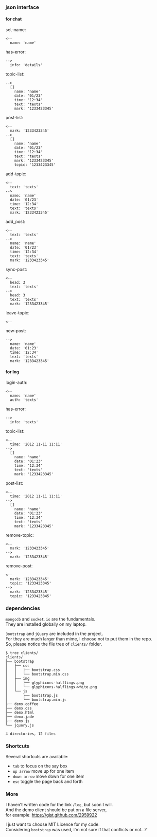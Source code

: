 
### json interface  

#### for chat  

set-name:  

    <--
      name: 'name'

has-error:  

    -->
      info: 'details'

topic-list:  

    -->
      []
        name: 'name'
        date: '01/23'
        time: '12:34'
        text: 'texts'
        mark: '1233423345'

post-list:  

    <--
      mark: '1233423345'
    -->
      []
        name: 'name'
        date: '01/23'
        time: '12:34'
        text: 'texts'
        mark: '1233423345'
        topic: '1233423345'

add-topic:  

    <--
      text: 'texts'
    -->
      name: 'name'
      date: '01/23'
      time: '12:34'
      text: 'texts'
      mark: '1233423345'

add_post:  

    <--
      text: 'texts'
    -->
      name: 'name'
      date: '01/23'
      time: '12:34'
      text: 'texts'
      mark: '1233423345'

sync-post:  

    <--
      head: 3
      text: 'texts'
    -->
      head: 3
      text: 'texts'
      mark: '1233423345'

leave-topic:  

    <--

new-post:  

    -->
      name: 'name'
      date: '01:23'
      time: '12:34'
      text: 'texts'
      mark: '1233423345'

#### for log  

login-auth:  

    <--
      name: 'name'
      auth: 'texts'

has-error:  

    -->
      info: 'texts'

topic-list:  

    <--
      time: '2012 11-11 11:11'
    -->
      []
        name: 'name'
        date: '01:23'
        time: '12:34'
        text: 'texts'
        mark: '1233423345'

post-list:  

    <--
      time: '2012 11-11 11:11'
    -->
      []
        name: 'name'
        date: '01:23'
        time: '12:34'
        text: 'texts'
        mark: '1233423345'

remove-topic:  

    <--
      mark: '1233423345'
    -->
      mark: '1233423345'

remove-post:  

    <--
      mark: '1233423345'
      topic: '1233423345'
    -->
      mark: '1233423345'
      topic: '1233423345'

### dependencies  

`mongodb` and `socket.io` are the fundamentals.  
They are installed globally on my laptop.  

`Bootstrap` and `jQuery` are included in the project.  
For they are much larger than mime, I choose not to put them in the repo.  
So, please notice the file tree of `clients/` folder.  


    $ tree clients/
    clients/
    ├── bootstrap
    │   ├── css
    │   │   ├── bootstrap.css
    │   │   └── bootstrap.min.css
    │   ├── img
    │   │   ├── glyphicons-halflings.png
    │   │   └── glyphicons-halflings-white.png
    │   └── js
    │       ├── bootstrap.js
    │       └── bootstrap.min.js
    ├── demo.coffee
    ├── demo.css
    ├── demo.html
    ├── demo.jade
    ├── demo.js
    └── jquery.js

    4 directories, 12 files

### Shortcuts  

Several shortcuts are available:  

* `tab` to focus on the say box  
* `up arrow` move up for one item  
* `down arrow` move down for one item  
* `esc` toggle the page back and forth  

### More  

I haven't written code for the link `/log`, but soon I will.  
And the demo client should be put on a file server,  
for example: <https://gist.github.com/2959922>  

I just want to choose MIT Licence for my code.  
Considering `bootstrap` was used, I'm not sure if that conflicts or not...?  